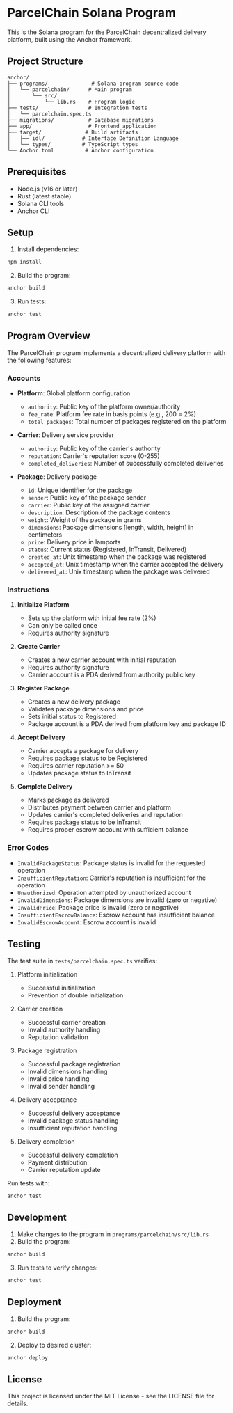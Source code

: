 # ParcelChain Solana Program

This is the Solana program for the ParcelChain decentralized delivery platform, built using the Anchor framework.

## Project Structure

```
anchor/
├── programs/              # Solana program source code
│   └── parcelchain/      # Main program
│       └── src/
│           └── lib.rs    # Program logic
├── tests/                # Integration tests
│   └── parcelchain.spec.ts
├── migrations/           # Database migrations
├── app/                  # Frontend application
├── target/              # Build artifacts
│   ├── idl/            # Interface Definition Language
│   └── types/          # TypeScript types
└── Anchor.toml          # Anchor configuration
```

## Prerequisites

- Node.js (v16 or later)
- Rust (latest stable)
- Solana CLI tools
- Anchor CLI

## Setup

1. Install dependencies:
```bash
npm install
```

2. Build the program:
```bash
anchor build
```

3. Run tests:
```bash
anchor test
```

## Program Overview

The ParcelChain program implements a decentralized delivery platform with the following features:

### Accounts

- **Platform**: Global platform configuration
  - `authority`: Public key of the platform owner/authority
  - `fee_rate`: Platform fee rate in basis points (e.g., 200 = 2%)
  - `total_packages`: Total number of packages registered on the platform

- **Carrier**: Delivery service provider
  - `authority`: Public key of the carrier's authority
  - `reputation`: Carrier's reputation score (0-255)
  - `completed_deliveries`: Number of successfully completed deliveries

- **Package**: Delivery package
  - `id`: Unique identifier for the package
  - `sender`: Public key of the package sender
  - `carrier`: Public key of the assigned carrier
  - `description`: Description of the package contents
  - `weight`: Weight of the package in grams
  - `dimensions`: Package dimensions [length, width, height] in centimeters
  - `price`: Delivery price in lamports
  - `status`: Current status (Registered, InTransit, Delivered)
  - `created_at`: Unix timestamp when the package was registered
  - `accepted_at`: Unix timestamp when the carrier accepted the delivery
  - `delivered_at`: Unix timestamp when the package was delivered

### Instructions

1. **Initialize Platform**
   - Sets up the platform with initial fee rate (2%)
   - Can only be called once
   - Requires authority signature

2. **Create Carrier**
   - Creates a new carrier account with initial reputation
   - Requires authority signature
   - Carrier account is a PDA derived from authority public key

3. **Register Package**
   - Creates a new delivery package
   - Validates package dimensions and price
   - Sets initial status to Registered
   - Package account is a PDA derived from platform key and package ID

4. **Accept Delivery**
   - Carrier accepts a package for delivery
   - Requires package status to be Registered
   - Requires carrier reputation >= 50
   - Updates package status to InTransit

5. **Complete Delivery**
   - Marks package as delivered
   - Distributes payment between carrier and platform
   - Updates carrier's completed deliveries and reputation
   - Requires package status to be InTransit
   - Requires proper escrow account with sufficient balance

### Error Codes

- `InvalidPackageStatus`: Package status is invalid for the requested operation
- `InsufficientReputation`: Carrier's reputation is insufficient for the operation
- `Unauthorized`: Operation attempted by unauthorized account
- `InvalidDimensions`: Package dimensions are invalid (zero or negative)
- `InvalidPrice`: Package price is invalid (zero or negative)
- `InsufficientEscrowBalance`: Escrow account has insufficient balance
- `InvalidEscrowAccount`: Escrow account is invalid

## Testing

The test suite in `tests/parcelchain.spec.ts` verifies:

1. Platform initialization
   - Successful initialization
   - Prevention of double initialization

2. Carrier creation
   - Successful carrier creation
   - Invalid authority handling
   - Reputation validation

3. Package registration
   - Successful package registration
   - Invalid dimensions handling
   - Invalid price handling
   - Invalid sender handling

4. Delivery acceptance
   - Successful delivery acceptance
   - Invalid package status handling
   - Insufficient reputation handling

5. Delivery completion
   - Successful delivery completion
   - Payment distribution
   - Carrier reputation update

Run tests with:
```bash
anchor test
```

## Development

1. Make changes to the program in `programs/parcelchain/src/lib.rs`
2. Build the program:
```bash
anchor build
```
3. Run tests to verify changes:
```bash
anchor test
```

## Deployment

1. Build the program:
```bash
anchor build
```

2. Deploy to desired cluster:
```bash
anchor deploy
```

## License

This project is licensed under the MIT License - see the LICENSE file for details. 